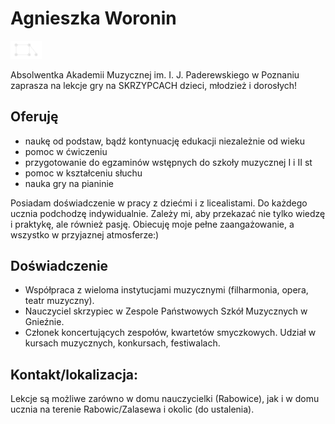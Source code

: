 # Agnieszka Woronin

<p align="left">
<img src="https://raw.githubusercontent.com/swiftingio/blog/%2357-Algorithms-DFS-BFS/Graph.svg " width="50">
</p>
Absolwentka Akademii Muzycznej im. I. J. Paderewskiego w Poznaniu zaprasza na lekcje gry na SKRZYPCACH dzieci, młodzież i dorosłych!

## Oferuję

- naukę od podstaw, bądź kontynuację edukacji niezależnie od wieku
- pomoc w ćwiczeniu
- przygotowanie do egzaminów wstępnych do szkoły muzycznej I i II st
- pomoc w kształceniu słuchu
- nauka gry na pianinie

Posiadam doświadczenie w pracy z dziećmi i z licealistami. Do każdego ucznia podchodzę indywidualnie. Zależy mi, aby przekazać nie tylko wiedzę i praktykę, ale również pasję. Obiecuję moje pełne zaangażowanie, a wszystko w przyjaznej atmosferze:)

## Doświadczenie

- Współpraca z wieloma instytucjami muzycznymi (filharmonia, opera, teatr muzyczny). 
- Nauczyciel skrzypiec w Zespole Państwowych Szkół Muzycznych w Gnieźnie. 
- Członek koncertujących zespołów, kwartetów smyczkowych. Udział w kursach muzycznych, konkursach, festiwalach.

## Kontakt/lokalizacja:

Lekcje są możliwe zarówno w domu nauczycielki (Rabowice), jak i w domu ucznia na terenie Rabowic/Zalasewa i okolic (do ustalenia).
